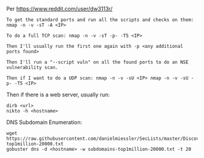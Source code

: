 Per https://www.reddit.com/user/dw3113r/

```
To get the standard ports and run all the scripts and checks on them: nmap -n -v -sT -A <IP>

To do a full TCP scan: nmap -n -v -sT -p- -T5 <IP>

Then I'll usually run the first one again with -p <any additional ports found>

Then I'll run a "--script vuln" on all the found ports to do an NSE vulnerability scan.

Then if I want to do a UDP scan: nmap -n -v -sU <IP> nmap -n -v -sU -p- -T5 <IP>
```

Then if there is a web server, usually run:
```
dirb <url>
nikto -h <hostname>
```
DNS Subdomain Enumeration:
```
wget https://raw.githubusercontent.com/danielmiessler/SecLists/master/Discovery/DNS/subdomains-top1million-20000.txt
gobuster dns -d <hostname> -w subdomains-top1million-20000.txt -t 20
```
